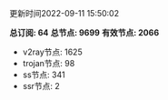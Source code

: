 更新时间2022-09-11 15:50:02

**总订阅: 64**
**总节点: 9699**
**有效节点: 2066**
- v2ray节点: 1625
- trojan节点: 98
- ss节点: 341
- ssr节点: 2
